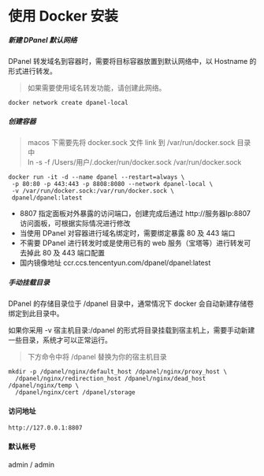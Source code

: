 # 使用 Docker 安装

##### 新建 DPanel 默认网络

DPanel 转发域名到容器时，需要将目标容器放置到默认网络中，以 Hostname 的形式进行转发。

> 如果需要使用域名转发功能，请创建此网络。

```
docker network create dpanel-local
```

##### 创建容器

> macos 下需要先将 docker.sock 文件 link 到 /var/run/docker.sock 目录中 \
> ln -s -f /Users/用户/.docker/run/docker.sock /var/run/docker.sock

```
docker run -it -d --name dpanel --restart=always \
 -p 80:80 -p 443:443 -p 8808:8080 --network dpanel-local \
 -v /var/run/docker.sock:/var/run/docker.sock \
 dpanel/dpanel:latest
```

- 8807 指定面板对外暴露的访问端口，创建完成后通过 http://服务器Ip:8807 访问面板，可根据实际情况进行修改
- 当使用 DPanel 对容器进行域名绑定时，需要绑定暴露 80 及 443 端口
- 不需要 DPanel 进行转发时或是使用已有的 web 服务（宝塔等）进行转发可去掉此 80 及 443 端口配置
- 国内镜像地址 ccr.ccs.tencentyun.com/dpanel/dpanel:latest

##### 手动挂载目录

DPanel 的存储目录位于 /dpanel 目录中，通常情况下 docker 会自动新建存储卷绑定到此目录中。

如果你采用 -v 宿主机目录:/dpanel 的形式将目录挂载到宿主机上，需要手动新建一些目录，系统才可以正常运行。

> 下方命令中将 /dpanel 替换为你的宿主机目录

```
mkdir -p /dpanel/nginx/default_host /dpanel/nginx/proxy_host \
  /dpanel/nginx/redirection_host /dpanel/nginx/dead_host /dpanel/nginx/temp \
  /dpanel/nginx/cert /dpanel/storage
```

#### 访问地址

```
http://127.0.0.1:8807
```

#### 默认帐号 

admin / admin


